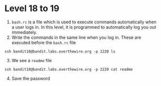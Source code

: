# Level 18 to 19

1. `bash.rc` is a file which is used to execute commands automatically when a user logs in. In this level, it is programmed to automatically log you out immediately. 
2. Write the commands in the same line when you log in. These are executed before the `bash.rc` file
   
```ssh bandit18@bandit.labs.overthewire.org -p 2220 ls```

3. We see a `readme` file
   
```ssh bandit18@bandit.labs.overthewire.org -p 2220 cat readme```

4. Save the password